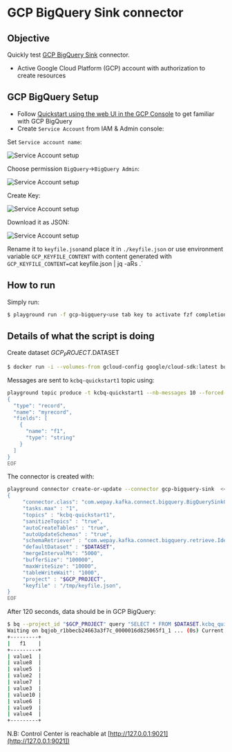 # GCP BigQuery Sink connector



## Objective

Quickly test [GCP BigQuery Sink](https://docs.confluent.io/current/connect/kafka-connect-bigquery/index.html#kconnect-long-gcp-bigquery-sink-connector) connector.

* Active Google Cloud Platform (GCP) account with authorization to create resources

## GCP BigQuery Setup

* Follow [Quickstart using the web UI in the GCP Console](https://cloud.google.com/bigquery/docs/quickstarts/quickstart-web-ui) to get familiar with GCP BigQuery
* Create `Service Account` from IAM & Admin console:

Set `Service account name`:

![Service Account setup](Screenshot1.png)


Choose permission `BigQuery`->`BigQuery Admin`:

![Service Account setup](Screenshot2.png)

Create Key:

![Service Account setup](Screenshot3.png)

Download it as JSON:

![Service Account setup](Screenshot4.png)

Rename it to `keyfile.json`and place it in `./keyfile.json` or use environment variable `GCP_KEYFILE_CONTENT` with content generated with `GCP_KEYFILE_CONTENT=`cat keyfile.json | jq -aRs .`


## How to run

Simply run:

```bash
$ playground run -f gcp-bigquery<use tab key to activate fzf completion (see https://kafka-docker-playground.io/#/cli?id=%e2%9a%a1-setup-completion), otherwise use full path, or correct relative path> <GCP_PROJECT>
```

## Details of what the script is doing

Create dataset $GCP_PROJECT.$DATASET

```bash
$ docker run -i --volumes-from gcloud-config google/cloud-sdk:latest bq --project_id "$GCP_PROJECT" mk --dataset --description "used by playground" "$DATASET"
```

Messages are sent to `kcbq-quickstart1` topic using:

```bash
playground topic produce -t kcbq-quickstart1 --nb-messages 10 --forced-value '{"f1":"value%g"}' << 'EOF'
{
  "type": "record",
  "name": "myrecord",
  "fields": [
    {
      "name": "f1",
      "type": "string"
    }
  ]
}
EOF
```

The connector is created with:

```bash
playground connector create-or-update --connector gcp-bigquery-sink  << EOF
{
     "connector.class": "com.wepay.kafka.connect.bigquery.BigQuerySinkConnector",
     "tasks.max" : "1",
     "topics" : "kcbq-quickstart1",
     "sanitizeTopics" : "true",
     "autoCreateTables" : "true",
     "autoUpdateSchemas" : "true",
     "schemaRetriever" : "com.wepay.kafka.connect.bigquery.retrieve.IdentitySchemaRetriever",
     "defaultDataset" : "$DATASET",
     "mergeIntervalMs": "5000",
     "bufferSize": "100000",
     "maxWriteSize": "10000",
     "tableWriteWait": "1000",
     "project" : "$GCP_PROJECT",
     "keyfile" : "/tmp/keyfile.json",
}
EOF
```



After 120 seconds, data should be in GCP BigQuery:

```bash
$ bq --project_id "$GCP_PROJECT" query "SELECT * FROM $DATASET.kcbq_quickstart1;"
Waiting on bqjob_r1bbecb24663a3f7c_0000016d825065f1_1 ... (0s) Current status: DONE
+---------+
|   f1    |
+---------+
| value1  |
| value8  |
| value5  |
| value2  |
| value7  |
| value3  |
| value10 |
| value6  |
| value9  |
| value4  |
+---------+
```

N.B: Control Center is reachable at [http://127.0.0.1:9021](http://127.0.0.1:9021])
